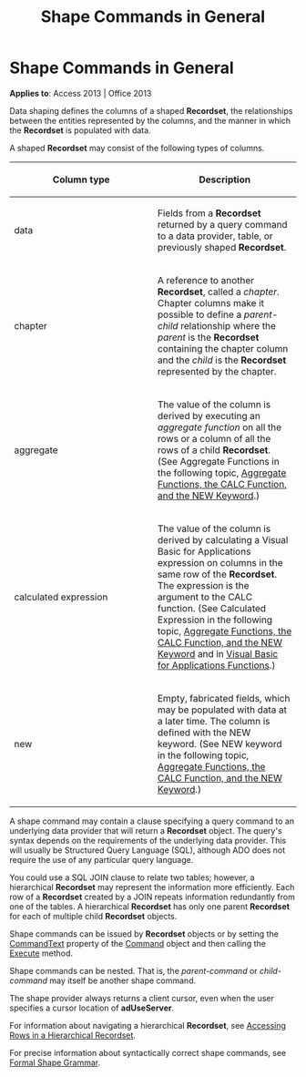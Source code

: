 ﻿---
title: Shape Commands in General
TOCTitle: Shape Commands in General
ms:assetid: ad555aa7-bc64-b495-a98d-e927061a5809
ms:mtpsurl: https://msdn.microsoft.com/en-us/library/JJ249814(v=office.15)
ms:contentKeyID: 48547039
ms.date: 09/18/2015
mtps_version: v=office.15
---

# Shape Commands in General


**Applies to**: Access 2013 | Office 2013

Data shaping defines the columns of a shaped **Recordset**, the relationships between the entities represented by the columns, and the manner in which the **Recordset** is populated with data.

A shaped **Recordset** may consist of the following types of columns.

<table>
<colgroup>
<col style="width: 50%" />
<col style="width: 50%" />
</colgroup>
<thead>
<tr class="header">
<th><p>Column type</p></th>
<th><p>Description</p></th>
</tr>
</thead>
<tbody>
<tr class="odd">
<td><p>data</p></td>
<td><p>Fields from a <strong>Recordset</strong> returned by a query command to a data provider, table, or previously shaped <strong>Recordset</strong>.</p></td>
</tr>
<tr class="even">
<td><p>chapter</p></td>
<td><p>A reference to another <strong>Recordset</strong>, called a <em>chapter</em>. Chapter columns make it possible to define a <em>parent-child</em> relationship where the <em>parent</em> is the <strong>Recordset</strong> containing the chapter column and the <em>child</em> is the <strong>Recordset</strong> represented by the chapter.</p></td>
</tr>
<tr class="odd">
<td><p>aggregate</p></td>
<td><p>The value of the column is derived by executing an <em>aggregate function</em> on all the rows or a column of all the rows of a child <strong>Recordset</strong>. (See Aggregate Functions in the following topic, <a href="aggregate-functions-the-calc-function-and-the-new-keyword.md">Aggregate Functions, the CALC Function, and the NEW Keyword</a>.)</p></td>
</tr>
<tr class="even">
<td><p>calculated expression</p></td>
<td><p>The value of the column is derived by calculating a Visual Basic for Applications expression on columns in the same row of the <strong>Recordset</strong>. The expression is the argument to the CALC function. (See Calculated Expression in the following topic, <a href="aggregate-functions-the-calc-function-and-the-new-keyword.md">Aggregate Functions, the CALC Function, and the NEW Keyword</a> and in <a href="visual-basic-for-applications-functions.md">Visual Basic for Applications Functions</a>.)</p></td>
</tr>
<tr class="odd">
<td><p>new</p></td>
<td><p>Empty, fabricated fields, which may be populated with data at a later time. The column is defined with the NEW keyword. (See NEW keyword in the following topic, <a href="aggregate-functions-the-calc-function-and-the-new-keyword.md">Aggregate Functions, the CALC Function, and the NEW Keyword</a>.)</p></td>
</tr>
</tbody>
</table>


A shape command may contain a clause specifying a query command to an underlying data provider that will return a **Recordset** object. The query's syntax depends on the requirements of the underlying data provider. This will usually be Structured Query Language (SQL), although ADO does not require the use of any particular query language.

You could use a SQL JOIN clause to relate two tables; however, a hierarchical **Recordset** may represent the information more efficiently. Each row of a **Recordset** created by a JOIN repeats information redundantly from one of the tables. A hierarchical **Recordset** has only one parent **Recordset** for each of multiple child **Recordset** objects.

Shape commands can be issued by **Recordset** objects or by setting the [CommandText](commandtext-property-ado.md) property of the [Command](command-object-ado.md) object and then calling the [Execute](https://msdn.microsoft.com/en-us/library/jj248785\(v=office.15\)) method.

Shape commands can be nested. That is, the *parent-command* or *child-command* may itself be another shape command.

The shape provider always returns a client cursor, even when the user specifies a cursor location of **adUseServer**.

For information about navigating a hierarchical **Recordset**, see [Accessing Rows in a Hierarchical Recordset](accessing-rows-in-a-hierarchical-recordset.md).

For precise information about syntactically correct shape commands, see [Formal Shape Grammar](formal-shape-grammar.md).

